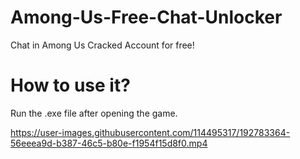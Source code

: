 # Among-Us-Free-Chat-Unlocker
Chat in Among Us Cracked Account for free!

# How to use it?
Run the .exe file after opening the game.


https://user-images.githubusercontent.com/114495317/192783364-56eeea9d-b387-46c5-b80e-f1954f15d8f0.mp4

